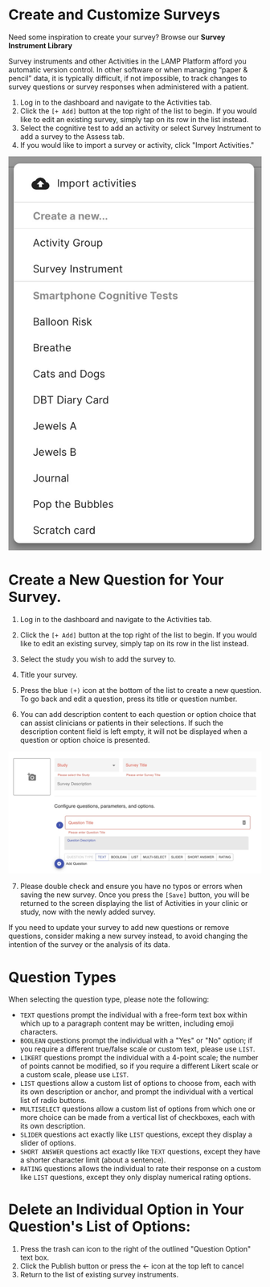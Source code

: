 # Create and Customize Surveys

Need some inspiration to create your survey? Browse our **Survey Instrument Library**

Survey instruments and other Activities in the LAMP Platform afford you automatic version control. In other software or when managing “paper & pencil” data, it is typically difficult, if not impossible, to track changes to survey questions or survey responses when administered with a patient. 

1. Log in to the dashboard and navigate to the Activities tab.
2. Click the `[+ Add]` button at the top right of the list to begin. If you would like to edit an existing survey, simply tap on its row in the list instead.
3. Select the cognitive test to add an activity or select Survey Instrument to add a survey to the Assess tab.
4. If you would like to import a survey or activity, click "Import Activities."

![](assets/activity_menu.jpg)

# Create a New Question for Your Survey.

1. Log in to the dashboard and navigate to the Activities tab.
2. Click the `[+ Add]` button at the top right of the list to begin. If you would like to edit an existing survey, simply tap on its row in the list instead.
3. Select the study you wish to add the survey to.
4. Title your survey.
5. Press the blue `(+)` icon at the bottom of the list to create a new question. To go back and edit a question, press its title or question number. 

6.    You can add description content to each question or option choice that can assist clinicians or patients in their selections. If such the description content field is left empty, it will not be displayed when a question or option choice is presented.

![](assets/survey_edit.jpg)

7.    Please double check and ensure you have no typos or errors when saving the new survey. Once you press the `[Save]` button, you will be returned to the screen displaying the list of Activities in your clinic or study, now with the newly added survey. 

If you need to update your survey to add new questions or remove questions, consider making a new survey instead, to avoid changing the intention of the survey or the analysis of its data. 

# Question Types

When selecting the question type, please note the following:

- `TEXT` questions prompt the individual with a free-form text box within which up to a paragraph content may be written, including emoji characters.
- `BOOLEAN` questions prompt the individual with a "Yes" or "No" option; if you require a different true/false scale or custom text, please use `LIST`.
- `LIKERT` questions prompt the individual with a 4-point scale; the number of points cannot be modified, so if you require a different Likert scale or a custom scale, please use `LIST`.
- `LIST` questions allow a custom list of options to choose from, each with its own description or anchor, and prompt the individual with a vertical list of radio buttons.
- `MULTISELECT` questions allow a custom list of options from which one or more choice can be made from a vertical list of checkboxes, each with its own description.
- `SLIDER` questions act exactly like `LIST` questions, except they display a slider of options.
- `SHORT ANSWER` questions act exactly like `TEXT` questions, except they have a shorter character limit (about a sentence).
- `RATING` questions allows the individual to rate their response on a custom like `LIST` questions, except they only display numerical rating options.

# Delete an Individual Option in Your Question's List of Options:

1. Press the trash can icon to the right of the outlined "Question Option" text box.
2. Click the Publish button or press the ← icon at the top left to cancel
3. Return to the list of existing survey instruments. 
